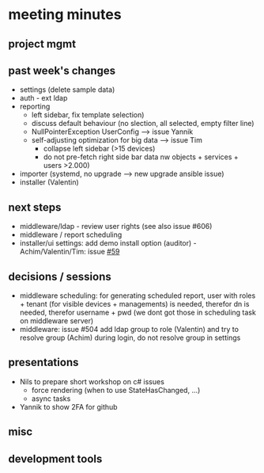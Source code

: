 # meeting minutes

## project mgmt

## past week's changes
- settings (delete sample data)
- auth - ext ldap
- reporting
  - left sidebar, fix template selection)
  - discuss default behaviour (no slection, all selected, empty filter line)
  - NullPointerException UserConfig --> issue Yannik
  - self-adjusting optimization for big data --> issue Tim
    - collapse left sidebar (>15 devices)
    - do not pre-fetch right side bar data nw objects + services + users >2.000)
- importer (systemd, no upgrade --> new upgrade ansible issue)
- installer (Valentin)

## next steps
- middleware/ldap - review user rights (see also issue #606)
- middleware / report scheduling
- installer/ui settings: add demo install option (auditor) - Achim/Valentin/Tim: issue [#59](https://github.com/CactuseSecurity/firewall-orchestrator/issues/59)

## decisions / sessions
- middleware scheduling: for generating scheduled report, user with roles + tenant (for visible devices + managements) is needed, therefor dn is needed, therefor username + pwd (we dont got those in scheduling task on middleware server)
- middleware: issue #504 add ldap group to role (Valentin) and try to resolve group (Achim) during login, do not resolve group in settings 

## presentations
- Nils to prepare short workshop on c# issues
  - force rendering (when to use StateHasChanged, ...)
  - async tasks
- Yannik to show 2FA for github
  
## misc

## development tools
